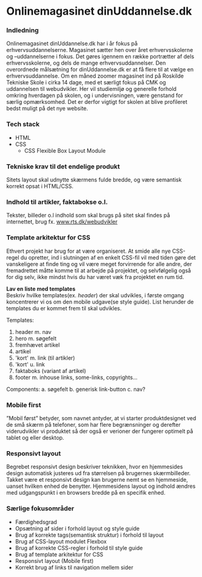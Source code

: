 # Onlinemagasinet dinUddannelse.dk

### Indledning
Onlinemagasinet dinUddannelse.dk har i år fokus på erhvervsuddannelserne. Magasinet sætter hen over året erhvervsskolerne og –uddannelserne i fokus. Det gøres igennem en række portrætter af dels erhvervsskolerne, og dels de mange erhvervsuddannelser.
Den overordnede målsætning for dinUddannelse.dk er at få flere til at vælge en erhvervsuddannelse.
Om en måned zoomer magasinet ind på Roskilde Tekniske Skole i cirka 14 dage, med et særligt fokus på CMK og uddannelsen til webudvikler. Her vil studiemiljø og generelle forhold omkring hverdagen på skolen, og i undervisningen, være genstand for særlig opmærksomhed. Det er derfor vigtigt for skolen at blive profileret bedst muligt på det nye website.

### Tech stack
* HTML
* CSS
  * CSS Flexible Box Layout Module
  
### Tekniske krav til det endelige produkt
Sitets layout skal udnytte skærmens fulde bredde, og være semantisk korrekt opsat i HTML/CSS.
  
### Indhold til artikler, faktabokse o.l.
Tekster, billeder o.l indhold som skal brugs på sitet skal findes på internettet, brug fx. www.rts.dk/webudvikler

### Template arkitektur for CSS
Ethvert projekt har brug for at være organiseret. At smide alle nye CSS-regel du opretter, ind i slutningen af en enkelt CSS-fil vil med tiden gøre det vanskeligere at finde ting og vil være meget forvirrende for alle andre, der fremadrettet måtte komme til at arbejde på projektet, og selvfølgelig også for dig selv, ikke mindst hvis du har været væk fra projektet en rum tid.

**Lav en liste med templates**<br>
Beskriv hvilke templates(ex. *header*) der skal udvikles, i første omgang koncentrerer vi os om den mobile udgave(se style guide). List herunder de templates du er kommet frem til skal udvikles. 

Templates:
1. header m. nav
2. hero m. søgefelt
3. fremhævet artikel
4. artikel
5. 'kort' m. link (til artikler)
6. 'kort' u. link
7. faktaboks (variant af artikel)
8. footer m. inhouse links, some-links, copyrights...

Components:
a. søgefelt
b. generisk link-button
c. nav?

### Mobile first
”Mobil først” betyder, som navnet antyder, at vi starter produktdesignet ved de små skærm på telefoner, som har flere begrænsninger og derefter viderudvikler vi produktet så der også er verioner der fungerer optimelt på tablet og eller desktop.

### Responsivt layout
Begrebet responsivt design beskriver teknikken, hvor en hjemmesides design automatisk justeres ud fra størrelsen på brugernes skærmbilleder. Takket være et responsivt design kan brugerne nemt se en hjemmeside, uanset hvilken enhed de benytter. Hjemmesidens layout og indhold ændres med udgangspunkt i en browsers bredde på en specifik enhed.

### Særlige fokusområder
* Færdighedsgrad
* Opsætning af sider i forhold layout og style guide
* Brug af korrekte tags(semantisk struktur) i forhold til layout
* Brug af CSS-layout modulet Flexbox
* Brug af korrekte CSS-regler i forhold til style guide
* Brug af template arkitektur for CSS
* Responsivt layout (Mobile first)
* Korrekt brug af links til navigation mellem sider

